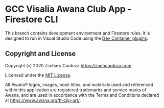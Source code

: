 # GCC Visalia Awana Club App - Firestore CLI

This branch contains development environment and Firestore rules. It is designed to run in Visual Studio Code using the [Dev Container plugins](https://code.visualstudio.com/docs/remote/containers).

## Copyright and License
Copyright (c) 2020 Zachary Cardoza https://zachcardoza.com

Licensed under the [MIT License](./LICENSE.md).

All Awana® logos, images, book titles, and materials used and referenced within this application are registered trademarks and service marks of Awana, and are used in accordance with the Terms and Conditions declared at https://www.awana.org/tt-clip-art/.